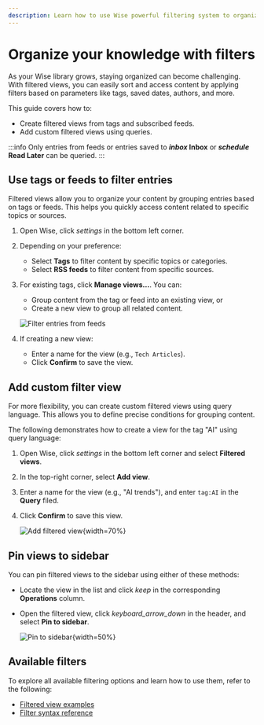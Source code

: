 ```yaml
---
description: Learn how to use Wise powerful filtering system to organize your library. Create tag-based views, add custom filtered views, and utilize advanced query parameters to manage your content effectively.
---
```

# Organize your knowledge with filters

As your Wise library grows, staying organized can become challenging. With filtered views, you can easily sort and access content by applying filters based on parameters like tags, saved dates, authors, and more.

This guide covers how to:
- Create filtered views from tags and subscribed feeds.
- Add custom filtered views using queries.

:::info
Only entries from feeds or entries saved to **<i class="material-symbols-outlined">inbox</i> Inbox** or **<i class="material-symbols-outlined">schedule</i> Read Later** can be queried.
:::

## Use tags or feeds to filter entries
Filtered views allow you to organize your content by grouping entries based on tags or feeds. This helps you quickly access content related to specific topics or sources.

1. Open Wise, click <i class="material-symbols-outlined">settings</i> in the bottom left corner.
2. Depending on your preference:
   - Select **Tags** to filter content by specific topics or categories.
   - Select **RSS feeds** to filter content from specific sources.
3. For existing tags, click **Manage views...**. You can:
   - Group content from the tag or feed into an existing view, or
   - Create a new view to group all related content.

   ![Filter entries from feeds](/images/manual/tasks/filter-entries-from-feed.png#bordered)
4. If creating a new view:
    - Enter a name for the view (e.g., `Tech Articles`).
    - Click **Confirm** to save the view.

## Add custom filter view
For more flexibility, you can create custom filtered views using query language. This allows you to define precise conditions for grouping content.

The following demonstrates how to create a view for the tag "AI" using query language:

1. Open Wise, click <i class="material-symbols-outlined">settings</i> in the bottom left corner and select **Filtered views**.
2. In the top-right corner, select **Add view**.
3. Enter a name for the view (e.g., "AI trends"), and enter `tag:AI` in the **Query** filed.
4. Click **Confirm** to save this view.

   ![Add filtered view](/images/manual/tasks/add-filtered-view.png#bordered){width=70%}

## Pin views to sidebar
You can pin filtered views to the sidebar using either of these methods:

- Locate the view in the list and click <i class="material-symbols-outlined">keep</i> in the corresponding **Operations** column.
- Open the filtered view, click <i class="material-symbols-outlined">keyboard_arrow_down</i> in the header, and select **Pin to sidebar**.

  ![Pin to sidebar](/images/manual/tasks/pin-to-sidebar.png#bordered){width=50%}
## Available filters
To explore all available filtering options and learn how to use them, refer to the following:

- [Filtered view examples](filter-examples)
- [Filter syntax reference](filter-syntax-guide.md)



